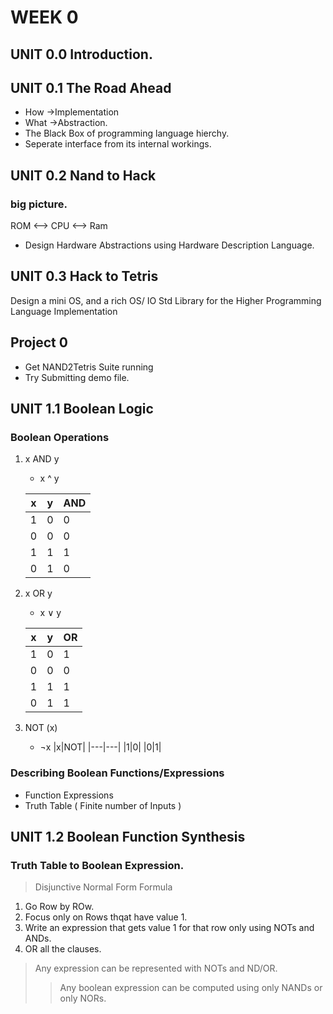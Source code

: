 # WEEK 0

## UNIT 0.0 Introduction.

## UNIT 0.1 The Road Ahead

+ How ->Implementation
+ What ->Abstraction.
+ The Black Box of programming language hierchy.
+ Seperate interface from its internal workings.
## UNIT 0.2 Nand to Hack

### big picture.
ROM <--> CPU <--> Ram
+ Design Hardware Abstractions using Hardware Description Language.
## UNIT 0.3 Hack to Tetris
Design a mini OS, and a rich OS/ IO Std Library for the Higher Programming Language Implementation
## Project 0
+ Get NAND2Tetris Suite running
+ Try Submitting demo file.

## UNIT 1.1 Boolean Logic

### Boolean Operations
1. x AND y
	+ x ^ y

	|x|y|AND|
	|---|---|---|
	|1|0|0|
	|0|0|0|
	|1|1|1|
	|0|1|0|
2. x OR y
	+ x ∨ y

	|x|y|OR|
	|---|---|---|
	|1|0|1|
	|0|0|0|
	|1|1|1|
	|0|1|1|
3.  NOT (x)
	+ ¬x
	|x|NOT|
	|---|---|
	|1|0|
	|0|1|

### Describing Boolean Functions/Expressions
+ Function Expressions
+ Truth Table ( Finite number of Inputs )

## UNIT 1.2 Boolean Function Synthesis

### Truth Table to Boolean Expression.
> Disjunctive Normal Form Formula
1. Go Row by ROw.
2. Focus only on Rows thqat have value 1.
3. Write an expression that gets value 1 for that row only using NOTs and ANDs.
4. OR all the clauses.

>Any expression can be represented with NOTs and ND/OR.
>> Any boolean expression can be computed using only NANDs or only NORs.